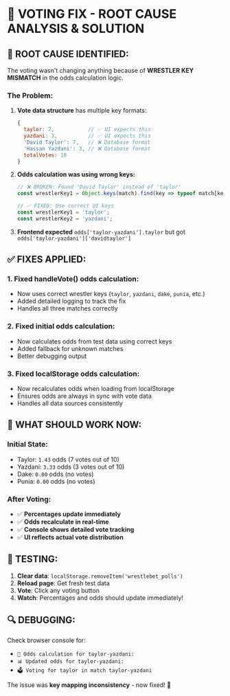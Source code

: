 # 🔧 VOTING FIX - ROOT CAUSE ANALYSIS & SOLUTION

## 🐛 **ROOT CAUSE IDENTIFIED:**

The voting wasn't changing anything because of **WRESTLER KEY MISMATCH** in the odds calculation logic.

### The Problem:
1. **Vote data structure** has multiple key formats:
   ```javascript
   {
     taylor: 7,           // ✅ UI expects this
     yazdani: 3,          // ✅ UI expects this  
     'David Taylor': 7,   // ❌ Database format
     'Hassan Yazdani': 3, // ❌ Database format
     totalVotes: 10
   }
   ```

2. **Odds calculation was using wrong keys:**
   ```javascript
   // ❌ BROKEN: Found 'David Taylor' instead of 'taylor'
   const wrestlerKey1 = Object.keys(match).find(key => typeof match[key] === 'number');
   
   // ✅ FIXED: Use correct UI keys
   const wrestlerKey1 = 'taylor';
   const wrestlerKey2 = 'yazdani';
   ```

3. **Frontend expected** `odds['taylor-yazdani'].taylor` but got `odds['taylor-yazdani']['davidtaylor']`

## ✅ **FIXES APPLIED:**

### 1. **Fixed handleVote() odds calculation:**
- Now uses correct wrestler keys (`taylor`, `yazdani`, `dake`, `punia`, etc.)
- Added detailed logging to track the fix
- Handles all three matches correctly

### 2. **Fixed initial odds calculation:**
- Now calculates odds from test data using correct keys
- Added fallback for unknown matches
- Better debugging output

### 3. **Fixed localStorage odds calculation:**
- Now recalculates odds when loading from localStorage
- Ensures odds are always in sync with vote data
- Handles all data sources consistently

## 🎯 **WHAT SHOULD WORK NOW:**

### **Initial State:**
- Taylor: `1.43` odds (7 votes out of 10)
- Yazdani: `3.33` odds (3 votes out of 10)
- Dake: `0.00` odds (no votes)
- Punia: `0.00` odds (no votes)

### **After Voting:**
- ✅ **Percentages update immediately**
- ✅ **Odds recalculate in real-time**
- ✅ **Console shows detailed vote tracking**
- ✅ **UI reflects actual vote distribution**

## 🧪 **TESTING:**

1. **Clear data**: `localStorage.removeItem('wrestlebet_polls')`
2. **Reload page**: Get fresh test data
3. **Vote**: Click any voting button
4. **Watch**: Percentages and odds should update immediately!

## 🔍 **DEBUGGING:**
Check browser console for:
- `🔧 Odds calculation for taylor-yazdani:`
- `📊 Updated odds for taylor-yazdani:`
- `🗳️ Voting for taylor in match taylor-yazdani`

The issue was **key mapping inconsistency** - now fixed! 🎉
